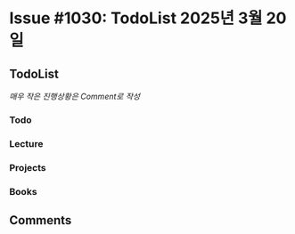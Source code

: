 # Issue #1030: TodoList 2025년 3월 20일

## TodoList

*매우 작은 진행상황은 Comment로 작성*

### Todo  

### Lecture

### Projects

### Books


## Comments

